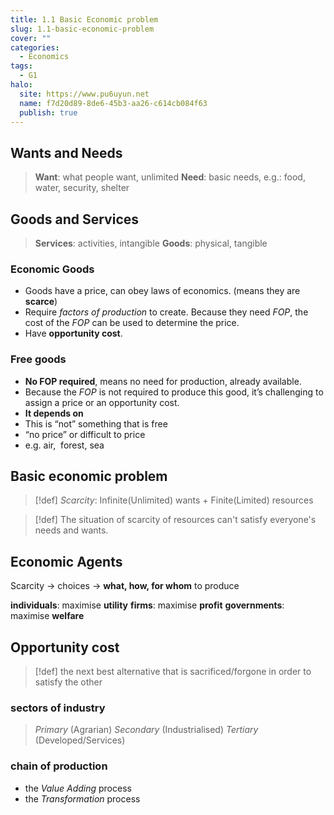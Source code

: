 ```yaml
---
title: 1.1 Basic Economic problem
slug: 1.1-basic-economic-problem
cover: ""
categories:
  - Economics
tags:
  - G1
halo:
  site: https://www.pu6uyun.net
  name: f7d20d89-8de6-45b3-aa26-c614cb084f63
  publish: true
---
```

## Wants and Needs

> **Want**: what people want, unlimited
> **Need**: basic needs, e.g.: food, water, security, shelter

## Goods and Services

> **Services**: activities, intangible
> **Goods**: physical, tangible
### Economic Goods
-  Goods have a price, can obey laws of economics. (means they are **scarce**)
- Require *factors of production* to create. Because they need *FOP*, the cost of the *FOP* can be used to determine the price.
- Have **opportunity cost**.
### Free goods
- **No FOP required**, means no need for production, already available.
- Because the *FOP* is not required to produce this good, it’s challenging to assign a price or an opportunity cost.
- **It depends on**
- This is “not” something that is free
- “no price” or difficult to price
- e.g. air,  forest, sea


## Basic economic problem

> [!def] *Scarcity*: Infinite(Unlimited) wants + Finite(Limited) resources

> [!def] The situation of scarcity of resources can't satisfy everyone's needs and wants.

## Economic Agents
Scarcity -> choices -> **what, how, for whom** to produce

**individuals**: maximise **utility**
**firms**: maximise **profit**
**governments**: maximise **welfare**
## Opportunity cost
> [!def] the next best alternative that is sacrificed/forgone in order to satisfy the other
### sectors of industry
> *Primary* (Agrarian)
> *Secondary* (Industrialised)
> *Tertiary* (Developed/Services)
### chain of production
- the *Value Adding* process
- the *Transformation* process


[^fop]:: Factor of production
